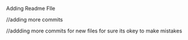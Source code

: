 






Adding Readme FIle

//adding more commits

//addding more commits for new files for sure its okey to make mistakes

